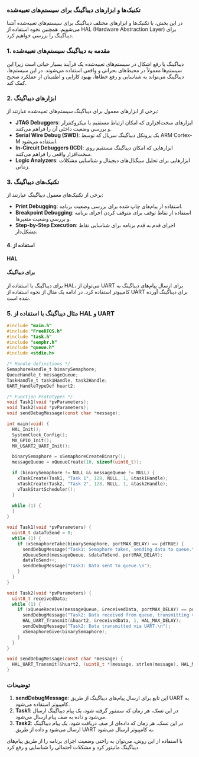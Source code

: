 ### تکنیک‌ها و ابزارهای دیباگینگ برای سیستم‌های تعبیه‌شده

در این بخش، با تکنیک‌ها و ابزارهای مختلف دیباگینگ برای سیستم‌های تعبیه‌شده آشنا می‌شویم. همچنین نحوه استفاده از 
HAL (Hardware Abstraction Layer)
 برای دیباگینگ را بررسی خواهیم کرد.

### 1. مقدمه به دیباگینگ سیستم‌های تعبیه‌شده
دیباگینگ یا رفع اشکال در سیستم‌های تعبیه‌شده یک فرآیند بسیار حیاتی است زیرا این سیستم‌ها معمولاً در محیط‌های بحرانی و واقعی استفاده می‌شوند. در این سیستم‌ها، دیباگینگ می‌تواند به شناسایی و رفع خطاها، بهبود کارایی و اطمینان از عملکرد صحیح کمک کند.

### 2. ابزارهای دیباگینگ
برخی از ابزارهای معمول برای دیباگینگ سیستم‌های تعبیه‌شده عبارتند از:
- **JTAG Debuggers**: ابزارهای سخت‌افزاری که امکان ارتباط مستقیم با میکروکنترلر و بررسی وضعیت داخلی آن را فراهم می‌کنند.
- **Serial Wire Debug (SWD)**: یک پروتکل دیباگینگ سریال که توسط ARM Cortex-M استفاده می‌شود.
- **In-Circuit Debuggers (ICD)**: ابزارهایی که امکان دیباگینگ مستقیم روی سخت‌افزار واقعی را فراهم می‌کنند.
- **Logic Analyzers**: ابزارهایی برای تحلیل سیگنال‌های دیجیتال و شناسایی مشکلات زمانی.

### 3. تکنیک‌های دیباگینگ
برخی از تکنیک‌های معمول دیباگینگ عبارتند از:
- **Print Debugging**: استفاده از پیام‌های چاپ شده برای بررسی وضعیت برنامه.
- **Breakpoint Debugging**: استفاده از نقاط توقف برای متوقف کردن اجرای برنامه و بررسی وضعیت متغیرها.
- **Step-by-Step Execution**: اجرای قدم به قدم برنامه برای شناسایی نقاط مشکل‌دار.

#### 4. استفاده از 
#### HAL
 #### برای دیباگینگ
برای دیباگینگ با استفاده از 
HAL،
 می‌توان از 
UART
 برای ارسال پیام‌های دیباگینگ به کامپیوتر استفاده کرد. در ادامه یک مثال از نحوه استفاده از 
 UART 
 برای دیباگینگ آورده شده است.

### 5. مثال دیباگینگ با استفاده از HAL و UART

```c
#include "main.h"
#include "FreeRTOS.h"
#include "task.h"
#include "semphr.h"
#include "queue.h"
#include <stdio.h>

/* Handle definitions */
SemaphoreHandle_t binarySemaphore;
QueueHandle_t messageQueue;
TaskHandle_t task1Handle, task2Handle;
UART_HandleTypeDef huart2;

/* Function Prototypes */
void Task1(void *pvParameters);
void Task2(void *pvParameters);
void sendDebugMessage(const char *message);

int main(void) {
  HAL_Init();
  SystemClock_Config();
  MX_GPIO_Init();
  MX_USART2_UART_Init();

  binarySemaphore = xSemaphoreCreateBinary();
  messageQueue = xQueueCreate(10, sizeof(uint8_t));

  if (binarySemaphore != NULL && messageQueue != NULL) {
    xTaskCreate(Task1, "Task 1", 128, NULL, 1, &task1Handle);
    xTaskCreate(Task2, "Task 2", 128, NULL, 1, &task2Handle);
    vTaskStartScheduler();
  }

  while (1) {
  }
}

void Task1(void *pvParameters) {
  uint8_t dataToSend = 0;
  while (1) {
    if (xSemaphoreTake(binarySemaphore, portMAX_DELAY) == pdTRUE) {
      sendDebugMessage("Task1: Semaphore taken, sending data to queue.\n");
      xQueueSend(messageQueue, &dataToSend, portMAX_DELAY);
      dataToSend++;
      sendDebugMessage("Task1: Data sent to queue.\n");
    }
  }
}

void Task2(void *pvParameters) {
  uint8_t receivedData;
  while (1) {
    if (xQueueReceive(messageQueue, &receivedData, portMAX_DELAY) == pdTRUE) {
      sendDebugMessage("Task2: Data received from queue, transmitting via UART.\n");
      HAL_UART_Transmit(&huart2, &receivedData, 1, HAL_MAX_DELAY);
      sendDebugMessage("Task2: Data transmitted via UART.\n");
      xSemaphoreGive(binarySemaphore);
    }
  }
}

void sendDebugMessage(const char *message) {
  HAL_UART_Transmit(&huart2, (uint8_t *)message, strlen(message), HAL_MAX_DELAY);
}
```

### توضیحات
1. **sendDebugMessage**: این تابع برای ارسال پیام‌های دیباگینگ از طریق 
UART
 به کامپیوتر استفاده می‌شود.
2. **Task1**: در این تسک، هر زمان که سمفور گرفته شود، یک پیام دیباگینگ ارسال می‌شود و داده به صف پیام ارسال می‌شود.
3. **Task2**: در این تسک، هر زمان که داده‌ای از صف دریافت شود، یک پیام دیباگینگ ارسال می‌شود و داده از طریق 
UART
 به کامپیوتر ارسال می‌شود.

با استفاده از این روش، می‌توان به راحتی وضعیت اجرای برنامه را از طریق پیام‌های دیباگینگ مانیتور کرد و مشکلات احتمالی را شناسایی و رفع کرد.